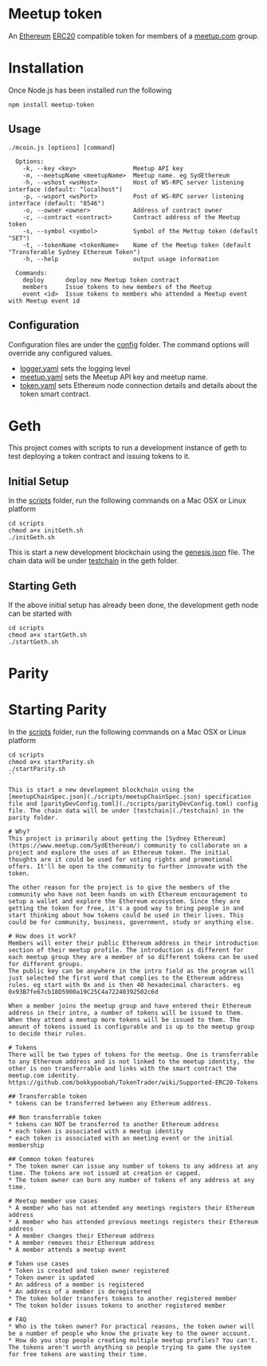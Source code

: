 # Meetup token
An [Ethereum](https://www.ethereum.org/) [ERC20](https://github.com/ethereum/EIPs/issues/20) compatible token for members of a [meetup.com](http://www.meetup.com/) group.

# Installation
Once Node.js has been installed run the following
```
npm install meetup-token
```

## Usage
```
./mcoin.js [options] [command]

  Options:
    -k, --key <key>                Meetup API key
    -m, --meetupName <meetupName>  Meetup name. eg SydEthereum
    -h, --wshost <wsHost>          Host of WS-RPC server listening interface (default: "localhost")
    -p, --wsport <wsPort>          Post of WS-RPC server listening interface (default: "8546")
    -o, --owner <owner>            Address of contract owner
    -c, --contract <contract>      Contract address of the Meetup token
    -s, --symbol <symbol>          Symbol of the Mettup token (default "SET")
    -t, --tokenName <tokenName>    Name of the Meetup token (default "Transferable Sydney Ethereum Token")
    -h, --help                     output usage information

  Commands:
    deploy      deploy new Meetup token contract
    members     Issue tokens to new members of the Meetup
    event <id>  Issue tokens to members who attended a Meetup event with Meetup event id
```
## Configuration
Configuration files are under the [config](./config) folder. The command options will override any configured values.

* [logger.yaml](config/logger.yaml) sets the logging level
* [meetup.yaml](config/meetup.yaml) sets the Meetup API key and meetup name.
* [token.yaml](config/token.yaml) sets Ethereum node connection details and details about the token smart contract.

# Geth
This project comes with scripts to run a development instance of geth to test deploying a token contract and issuing tokens to it.

## Initial Setup
In the [scripts](./scripts) folder, run the following commands on a Mac OSX or Linux platform
```
cd scripts
chmod a+x initGeth.sh
./initGeth.sh
```

This is start a new development blockchain using the [genesis.json](./scripts/genesis.json) file. The chain data will be under [testchain](./testchain) in the geth folder.

## Starting Geth
If the above initial setup has already been done, the development geth node can be started with
```
cd scripts
chmod a+x startGeth.sh
./startGeth.sh
```

# Parity

# Starting Parity
In the [scripts](./scripts) folder, run the following commands on a Mac OSX or Linux platform
```
cd scripts
chmod a+x startParity.sh
./startParity.sh
``

This is start a new development blockchain using the [meetupChainSpec.json](./scripts/meetupChainSpec.json) specification file and [parityDevConfig.toml](./scripts/parityDevConfig.toml) config file. The chain data will be under [testchain](./testchain) in the parity folder.

# Why?
This project is primarily about getting the [Sydney Ethereum](https://www.meetup.com/SydEthereum/) community to collaborate on a project and explore the uses of an Ethereum token. The initial thoughts are it could be used for voting rights and promotional offers. It'll be open to the community to further innovate with the token.

The other reason for the project is to give the members of the community who have not been hands on with Ethereum encouragement to setup a wallet and explore the Ethereum ecosystem. Since they are getting the token for free, it's a good way to bring people in and start thinking about how tokens could be used in their lives. This could be for community, business, government, study or anything else.

# How does it work?
Members will enter their public Ethereum address in their introduction section of their meetup profile. The introduction is different for each meetup group they are a member of so different tokens can be used for different groups.
The public key can be anywhere in the intro field as the program will just selected the first word that complies to the Ethereum address rules. eg start with 0x and is then 40 hexadecimal characters. eg 0x93B7fe67cb18D5900a19C25C4a72240392502c6d

When a member joins the meetup group and have entered their Ethereum address in their intro, a number of tokens will be issued to them. When they attend a meetup more tokens will be issued to them. The amount of tokens issued is configurable and is up to the meetup group to decide their rules.

# Tokens
There will be two types of tokens for the meetup. One is transferrable to any Ethereum address and is not linked to the meetup identity, the other is non transferrable and links with the smart contract the meetup.com identity.
https://github.com/bokkypoobah/TokenTrader/wiki/Supported-ERC20-Tokens

## Transferrable token
* tokens can be transferred between any Ethereum address.

## Non transferrable token
* tokens can NOT be transferred to another Ethereum address
* each token is associated with a meetup identity
* each token is associated with an meeting event or the initial membership

## Common token features
* The token owner can issue any number of tokens to any address at any time. The tokens are not issued at creation or capped.
* The token owner can burn any number of tokens of any address at any time.

# Meetup member use cases
* A member who has not attended any meetings registers their Ethereum address
* A member who has attended previous meetings registers their Ethereum address
* A member changes their Ethereum address
* A member removes their Ethereum address
* A member attends a meetup event

# Token use cases
* Token is created and token owner registered
* Token owner is updated
* An address of a member is registered
* An address of a member is deregistered
* The token holder transfers tokens to another registered member
* The token holder issues tokens to another registered member

# FAQ
* Who is the token owner? For practical reasons, the token owner will be a number of people who know the private key to the owner account.
* How do you stop people creating multiple meetup profiles? You can't. The tokens aren't worth anything so people trying to game the system for free tokens are wasting their time.


